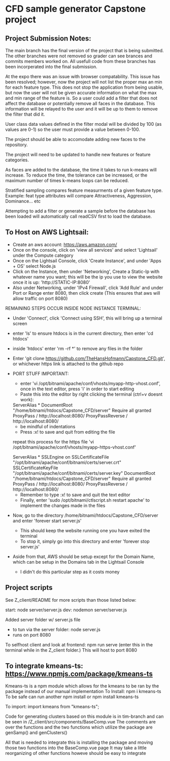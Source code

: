 # CFD sample generator Capstone project

## Project Submission Notes:

The main branch has the final version of the project that is being submitted. The other branches were not removed so grader can see brances and commits members worked on. All usefull code from these branches has been incorperated into the final submission.

At the expo there was an issue with browser compatability. This issue has been resolved; however, now the project will not list the proper max an min for each feature type.
This does not stop the application from being usable, but now the user will not be given accurate information on what the max and min range of the feature is. So a user could add a filter that does not affect the database or potentially remove all faces in the database. 
This information will be relayed to the user and it will be up to them to remove the filter that did it.

User class data values defined in the filter modal will be divided by 100 (as values are 0-1) so the user must provide a value between 0-100.

The project should be able to accomodate adding new faces to the repository.

The project will need to be updated to handle new features or feature categories.

As faces are added to the database, the time it takes to run k-means will increase. To reduce the time, the tolerance can be increased, or the maximum number of times k-means loops can be reduced.

Stratified sampling compares feature measurments of a given feature type. 
Example: feat type attributes will compare Attractiveness, Aggression, Dominance... etc

Attempting to add a filter or generate a sample before the database has been loaded will automatically call readCSV first to load the database.


## To Host on AWS Lightsail:

- Create an aws account: https://aws.amazon.com/
- Once on the console, click on 'view all services' and select 'Lightsail' under the Compute category
- Once on the Lightsail Console, click 'Create Instance', and under 'Apps + OS' select Node.js
- Click on the Instance, then under 'Networking', Create a Static-Ip with whatever name you want; this will be the ip you use to view the website once it is up: 'http://STATIC-IP:8080'
- Also under Networking, under 'IPv4 Firewall', click 'Add Rule' and under Port or Range enter 8080, then click create (This ensures that aws will allow traffic on port 8080)

REMAINING STEPS OCCUR INSIDE NODE INSTANCE TERMINAL:
- Under 'Connect', click 'Connect using SSH', this will bring up a terminal screen
- enter 'ls' to ensure htdocs is in the current directory, then enter 'cd htdocs'
- inside 'htdocs' enter 'rm -rf *' to remove any files in the folder
- Enter 'git clone https://github.com/TheHansHofmann/Capstone_CFD.git', or whichever https link is attached to the github repo
- PORT STUFF IMPORTANT:
  - enter 'vi /opt/bitnami/apache/conf/vhosts/myapp-http-vhost.conf', once in the text editor, press 'i' in order to start editing
  - Paste this into the editor by right clicking the terminal (ctrl+v doesnt work):
  
  <VirtualHost _default_:80>
    ServerAlias *
    DocumentRoot "/home/bitnami/htdocs/Capstone_CFD/server"
    <Directory "/home/bitnami/htdocs/Capstone_CFD/server">
      Require all granted
    </Directory>
    ProxyPass / http://localhost:8080/
    ProxyPassReverse / http://localhost:8080/
  </VirtualHost>
  
  - be mindful of indentations
  - Press :x! to save and quit from editing the file
  
  repeat this process for the https file 'vi /opt/bitnami/apache/conf/vhosts/myapp-https-vhost.conf'
  
  <VirtualHost _default_:443>
    ServerAlias *
    SSLEngine on
    SSLCertificateFile "/opt/bitnami/apache/conf/bitnami/certs/server.crt"
    SSLCertificateKeyFile "/opt/bitnami/apache/conf/bitnami/certs/server.key"
    DocumentRoot "/home/bitnami/htdocs/Capstone_CFD/server"
    <Directory "/home/bitnami/htdocs/Capstone_CFD/server">
      Require all granted
    </Directory>
    ProxyPass / http://localhost:8080/
    ProxyPassReverse / http://localhost:8080/
  </VirtualHost>
  
  - Remember to type :x! to save and quit the text editor
  - Finally, enter 'sudo /opt/bitnami/ctlscript.sh restart apache' to implement the changes made in the files
  
- Now, go to the directory /home/bitnami/htdocs/Capstone_CFD/server and enter 'forever start server.js'
  - This should keep the website running one you have exited the terminal
  - To stop it, simply go into this directory and enter 'forever stop server.js'
  
- Aside from that, AWS should be setup except for the Domain Name, which can be setup in the Domains tab in the Lightsail Console
  - I didn't do this particular step as it costs money


## Project scripts
See Z_client/README for more scripts than those listed below:

start: node server/server.js
dev: nodemon server/server.js

Added server folder w/ server.js file
- to tun via the server folder: node server.js
- runs on port 8080

To selfhost client and look at frontend: npm run serve (enter this in the terminal while in the Z_client folder.)
This will host to port 8080

## To integrate kmeans-ts: https://www.npmjs.com/package/kmeans-ts
Kmeans-ts is a npm module which allows for the kmeans to be ran by the package instead of our manual implementation
To Install: npm i kmeans-ts
To be safe can run another npm install or npm install kmeans-ts

To import: import kmeans from "kmeans-ts";

Code for generating clusters based on this module is in tim-branch and can be seen in /Z_client/src/components/BaseComp.vue
The comments are over the functions and the two functions which utilize the package are genSamp() and genClusters()

All that is needed to integrate this is installing the package and moving those two functions into the BaseComp.vue page 
It may take a little reorganizing of other functions howeve should be easy to integrate


